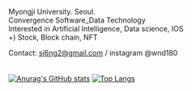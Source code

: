 Myongji University. Seoul.<br />
Convergence Software_Data Technology <br />
Interested in Artificial Intelligence, Data science, IOS<br />
+) Stock, Block chain, NFT <br />

Contact: sj6ng2@gmail.com / instagram @wnd180 <br />
<br />
<br />
[![Anurag's GitHub stats](https://github-readme-stats.vercel.app/api?username=wnd180&count_private=true&show_icons=true)](https://github.com/anuraghazra/github-readme-stats)
[![Top Langs](https://github-readme-stats.vercel.app/api/top-langs/?username=wnd180&layout=compact&langs_count=6)](https://github.com/anuraghazra/github-readme-stats)
<!-- [![Solved.ac프로필](http://mazassumnida.wtf/api/v2/generate_badge?boj=his4607)](https://solved.ac/his4607) -->
